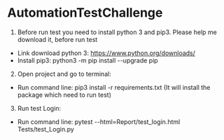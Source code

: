 # AutomationTestChallenge
1. Before run test you need to install python 3 and pip3. Please help me download it, before run test
- Link download python 3: https://www.python.org/downloads/
- Install pip3: python3 -m pip install --upgrade pip
2. Open project and go to terminal:
 - Run command line: pip3 install -r requirements.txt (It will install the package which need to run test)
3. Run test Login:
 - Run command line: pytest --html=Report/test_login.html Tests/test_Login.py

